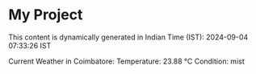 # My Project

This content is dynamically generated in Indian Time (IST): 2024-09-04 07:33:26 IST


Current Weather in Coimbatore:
Temperature: 23.88 °C
Condition: mist
